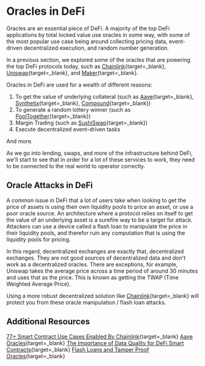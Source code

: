# Oracles in DeFi

Oracles are an essential piece of DeFi. A majority of the top DeFi applications by total locked value use oracles in some way, with some of the most popular use case being around collecting pricing data, event-driven decentralized execution, and random number generation. 

In a previous section, we explored some of the oracles that are powering the top DeFi protocols today, such as [Chainlink](https://chain.link/){target=\_blank}, [Uniswap](https://uniswap.org/){target=\_blank}, and [Maker](https://makerdao.com/en/){target=\_blank}. 

Oracles in DeFi are used for a wealth of different reasons:

1. To get the value of underlying collateral (such as [Aave](https://aave.com/){target=\_blank}, [Synthetix](https://synthetix.io/){target=\_blank}, [Compound](https://compound.finance/){target=\_blank})
2. To generate a random lottery winner (such as [PoolTogether](https://pooltogether.com/){target=\_blank})
3. Margin Trading (such as [SushiSwap](https://sushi.com/){target=\_blank})
4. Execute decentralized event-driven tasks

And more.

As we go into lending, swaps, and more of the infrastructure behind DeFi, we'll start to see that in order for a lot of these services to work, they need to be connected to the real world to operator correctly. 

## Oracle Attacks in DeFi

A common issue in DeFi that a lot of users take when looking to get the price of assets is using their own liquidity pools to price an asset, or use a poor oracle source. An architecture where a protocol relies on itself to get the value of an underlying asset is a surefire way to be a target for attack. Attackers can use a device called a flash loan to manipulate the price in their liquidity pools, and therefor ruin any computation that is using the liquidity pools for pricing. 

In this regard, decentralized exchanges are exactly that, decentralized exchanges. They are not good sources of decentralized data and don't work as a decentralized oracles. There are exceptions, for example, Uniswap takes the average price across a time period of around 30 minutes and uses that as the price. This is known as getting the TWAP (Time Weighted Average Price). 

Using a more robust decentralized solution like [Chainlink](https://docs.chain.link/docs/get-the-latest-price/){target=\_blank} will protect you from these oracle manipulation / flash loan attacks.

## Additional Resources

[77+ Smart Contract Use Cases Enabled By Chainlink](https://blog.chain.link/44-ways-to-enhance-your-smart-contract-with-chainlink/){target=\_blank}
[Aave Oracles](https://docs.aave.com/developers/the-core-protocol/price-oracle){target=\_blank}
[The Importance of Data Quality for DeFi Smart Contracts](https://blog.chain.link/the-importance-of-data-quality-for-defi/){target=\_blank}
[Flash Loans and Tamper Proof Oracles](https://blog.chain.link/flash-loans-and-the-importance-of-tamper-proof-oracles/){target=\_blank}
